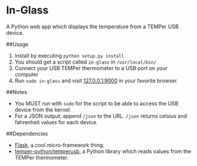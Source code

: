In-Glass
========

A Python web app which displays the temperature from a TEMPer USB device.

##Usage

1. Install by executing `python setup.py install`
2. You should get a script called `in-glass` in `/usr/local/bin/`
3. Connect your USB TEMPer thermometer to a USB port on your computer
4. Run `sudo in-glass` and visit [127.0.0.1:9000](http://127.0.0.1:9000) in your favorite browser.

##Notes

* You MUST run with `sudo` for the script to be able to access the USB device from the kernel.
* For a JSON output, append `/json` to the URL. `/json` returns celsius and fahrenheit values for each device.

##Dependencies

* [Flask](https://github.com/mitsuhiko/flask), a cool micro-framework thing.
* [temper-python/temperusb](https://github.com/padelt/temper-python), a Python library which reads values from the TEMPer thermometer.
